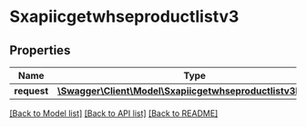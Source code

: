# Sxapiicgetwhseproductlistv3

## Properties
Name | Type | Description | Notes
------------ | ------------- | ------------- | -------------
**request** | [**\Swagger\Client\Model\Sxapiicgetwhseproductlistv3Request**](Sxapiicgetwhseproductlistv3Request.md) |  | [optional] 

[[Back to Model list]](../README.md#documentation-for-models) [[Back to API list]](../README.md#documentation-for-api-endpoints) [[Back to README]](../README.md)


